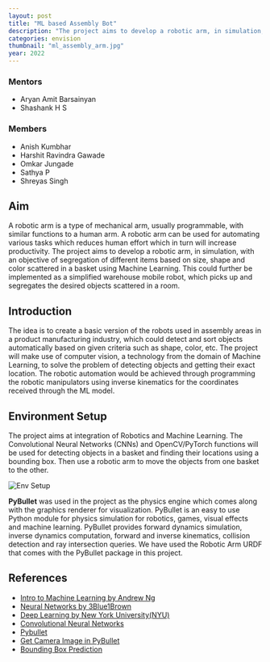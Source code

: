 ```yaml
---
layout: post
title: "ML based Assembly Bot"
description: "The project aims to develop a robotic arm, in simulation, with an objective of segregation of different items based on size, shape and color scattered in a basket."
categories: envision
thumbnail: "ml_assembly_arm.jpg"
year: 2022
---
```


### Mentors

- Aryan Amit Barsainyan
- Shashank H S

### Members

- Anish Kumbhar
- Harshit Ravindra Gawade
- Omkar Jungade
- Sathya P
- Shreyas Singh

## Aim

A robotic arm is a type of mechanical arm, usually programmable, with similar functions to a human arm. A robotic arm can be used for automating various tasks which reduces human effort which in turn will increase productivity. The project aims to develop a robotic arm, in simulation, with an objective of segregation of different items based on size, shape and color scattered in a basket using Machine Learning. This could further be implemented as a simplified warehouse mobile robot, which picks up and segregates the desired objects scattered in a room.

## Introduction

The idea is to create a basic version of the robots used in assembly areas in a product manufacturing industry, which could detect and sort objects automatically based on given criteria such as shape, color, etc. The project will make use of computer vision, a technology from the domain of Machine Learning, to solve the problem of detecting objects and getting their exact location. The robotic automation would be achieved through programming the robotic manipulators using inverse kinematics for the coordinates received through the ML model.

## Environment Setup

The project aims at integration of Robotics and Machine Learning. The Convolutional Neural Networks (CNNs) and OpenCV/PyTorch functions will be used for detecting objects in a basket and finding their locations using a bounding box. Then use a robotic arm to move the objects from one basket to the other.

![Env Setup](/virtual-expo/assets/img/envision/compsoc/environment_setup.png)

**PyBullet** was used in the project as the physics engine which comes along with the graphics renderer for visualization. PyBullet is an easy to use Python module for physics simulation for robotics, games, visual effects and machine learning. PyBullet provides forward dynamics simulation, inverse dynamics computation, forward and inverse kinematics, collision detection and ray intersection queries. We have used the Robotic Arm URDF that comes with the PyBullet package in this project.

## References

- [Intro to Machine Learning by Andrew Ng](https://shorturl.at/nLT56)
- [Neural Networks by 3Blue1Brown](https://shorturl.at/ovzBG)
- [Deep Learning by New York University(NYU)](https://lnkd.in/eZFGQuGZ)
- [Convolutional Neural Networks](https://shorturl.at/deqwP)
- [Pybullet](https://www.youtube.com/watch?v=KaiznOkKkdA)
- [Get Camera Image in PyBullet](https://towardsdatascience.com/simulate-images-for-ml-in-pybullet-the-quick-easy-way-859035b2c9dd)
- [Bounding Box Prediction](https://towardsdatascience.com/bounding-box-prediction-from-scratch-using-pytorch-a8525da51ddc)
